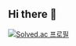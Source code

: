## Hi there 👋

[![Solved.ac
프로필](http://mazassumnida.wtf/api/v2/generate_badge?boj={hyeonhoi11})](https://solved.ac/{hyeonhoi11})
